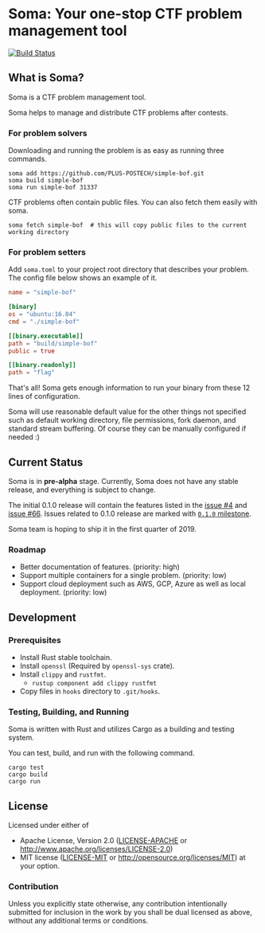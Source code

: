 # Soma: Your one-stop CTF problem management tool

[![Build Status](https://dev.azure.com/plus-postech/soma/_apis/build/status/PLUS-POSTECH.soma?branchName=master)](https://dev.azure.com/plus-postech/soma/_build/latest?definitionId=1?branchName=master)

## What is Soma?

Soma is a CTF problem management tool.

Soma helps to manage and distribute CTF problems after contests.

### For problem solvers

Downloading and running the problem is as easy as running three commands.

```
soma add https://github.com/PLUS-POSTECH/simple-bof.git
soma build simple-bof
soma run simple-bof 31337
```

CTF problems often contain public files. You can also fetch them easily with soma.

```
soma fetch simple-bof  # this will copy public files to the current working directory
```

### For problem setters

Add `soma.toml` to your project root directory that describes your problem.
The config file below shows an example of it.

```toml
name = "simple-bof"

[binary]
os = "ubuntu:16.04"
cmd = "./simple-bof"

[[binary.executable]]
path = "build/simple-bof"
public = true

[[binary.readonly]]
path = "flag"

```

That's all! Soma gets enough information to run your binary from these 12 lines of configuration.

Soma will use reasonable default value for the other things not specified such as
default working directory, file permissions, fork daemon, and standard stream buffering.
Of course they can be manually configured if needed :)

## Current Status

Soma is in **pre-alpha** stage. Currently, Soma does not have any stable release, and everything is subject to change.

The initial 0.1.0 release will contain the features listed in the [issue #4] and [issue #66].
Issues related to 0.1.0 release are marked with [`0.1.0` milestone].

Soma team is hoping to ship it in the first quarter of 2019.

### Roadmap

- Better documentation of features. (priority: high)
- Support multiple containers for a single problem. (priority: low)
- Support cloud deployment such as AWS, GCP, Azure as well as local deployment. (priority: low)


## Development

### Prerequisites

* Install Rust stable toolchain.
* Install `openssl` (Required by `openssl-sys` crate).
* Install `clippy` and `rustfmt`.
    * `rustup component add clippy rustfmt`
* Copy files in `hooks` directory to `.git/hooks`.


### Testing, Building, and Running

Soma is written with Rust and utilizes Cargo as a building and testing system.

You can test, build, and run with the following command.

```
cargo test
cargo build
cargo run
```


## License

Licensed under either of
- Apache License, Version 2.0 ([LICENSE-APACHE](LICENSE-APACHE) or http://www.apache.org/licenses/LICENSE-2.0)
- MIT license ([LICENSE-MIT](LICENSE-MIT) or http://opensource.org/licenses/MIT)
at your option.


### Contribution

Unless you explicitly state otherwise, any contribution intentionally submitted for inclusion in the work by you shall be dual licensed as above, without any additional terms or conditions.


[issue #4]: https://github.com/PLUS-POSTECH/soma/issues/4
[issue #66]: https://github.com/PLUS-POSTECH/soma/issues/66
[`0.1.0` milestone]: https://github.com/PLUS-POSTECH/soma/milestone/1
